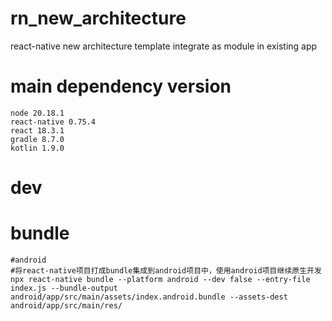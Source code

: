 # rn_new_architecture
react-native new architecture template integrate as module in existing app

# main dependency version
```text
node 20.18.1
react-native 0.75.4
react 18.3.1
gradle 8.7.0
kotlin 1.9.0
```

# dev


# bundle
```shell
#android 
#将react-native项目打成bundle集成到android项目中，使用android项目继续原生开发
npx react-native bundle --platform android --dev false --entry-file index.js --bundle-output android/app/src/main/assets/index.android.bundle --assets-dest android/app/src/main/res/
```